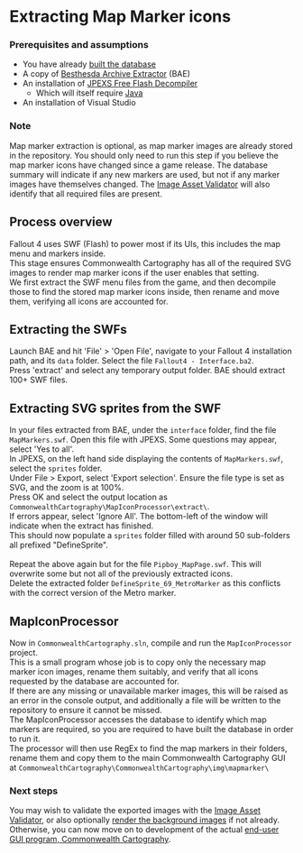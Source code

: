# Extracting Map Marker icons

### Prerequisites and assumptions
* You have already [built the database](Ingest.md)
* A copy of [Besthesda Archive Extractor](https://www.nexusmods.com/fallout4/mods/78/) (BAE)
* An installation of [JPEXS Free Flash Decompiler](https://github.com/jindrapetrik/jpexs-decompiler/releases/latest)
	* Which will itself require [Java](https://www.java.com/en/download/)
* An installation of Visual Studio

### Note
Map marker extraction is optional, as map marker images are already stored in the repository. You should only need to run this step if you believe the map marker icons have changed since a game release. The database summary will indicate if any new markers are used, but not if any marker images have themselves changed. The [Image Asset Validator](ImageAssetValidation.md) will also identify that all required files are present.

## Process overview
Fallout 4 uses SWF (Flash) to power most if its UIs, this includes the map menu and markers inside.<br/>
This stage ensures Commonwealth Cartography has all of the required SVG images to render map marker icons if the user enables that setting.<br/>
We first extract the SWF menu files from the game, and then decompile those to find the stored map marker icons inside, then rename and move them, verifying all icons are accounted for.

## Extracting the SWFs
Launch BAE and hit 'File' > 'Open File', navigate to your Fallout 4 installation path, and its `data` folder. Select the file `Fallout4 - Interface.ba2`.<br/>
Press 'extract' and select any temporary output folder. BAE should extract 100+ SWF files.<br/>

## Extracting SVG sprites from the SWF
In your files extracted from BAE, under the `interface` folder, find the file `MapMarkers.swf`. Open this file with JPEXS. Some questions may appear, select 'Yes to all'.<br/>
In JPEXS, on the left hand side displaying the contents of `MapMarkers.swf`, select the `sprites` folder.<br/>
Under File > Export, select 'Export selection'. Ensure the file type is set as SVG, and the zoom is at 100%.<br/>
Press OK and select the output location as `CommonwealthCartography\MapIconProcessor\extract\`.<br/>
If errors appear, select 'Ignore All'. The bottom-left of the window will indicate when the extract has finished.<br/>
This should now populate a `sprites` folder filled with around 50 sub-folders all prefixed "DefineSprite".<br/>
<br/>
Repeat the above again but for the file `Pipboy_MapPage.swf`. This will overwrite some but not all of the previously extracted icons.<br/>
Delete the extracted folder `DefineSprite_69_MetroMarker` as this conflicts with the correct version of the Metro marker.


## MapIconProcessor
Now in `CommonwealthCartography.sln`, compile and run the `MapIconProcessor` project.<br/>
This is a small program whose job is to copy only the necessary map marker icon images, rename them suitably, and verify that all icons requested by the database are accounted for.<br/>
If there are any missing or unavailable marker images, this will be raised as an error in the console output, and additionally a file will be written to the repository to ensure it cannot be missed.<br/>
The MapIconProcessor accesses the database to identify which map markers are required, so you are required to have built the database in order to run it.<br/>
The processor will then use RegEx to find the map markers in their folders, rename them and copy them to the main Commonwealth Cartography GUI at `CommonwealthCartography\CommonwealthCartography\img\mapmarker\`<br/>

### Next steps
You may wish to validate the exported images with the [Image Asset Validator](ImageAssetValidation.md), or also optionally [render the background images](BackgroundRendering.md) if not already.<br/>
Otherwise, you can now move on to development of the actual [end-user GUI program, Commonwealth Cartography](GUI.md).
